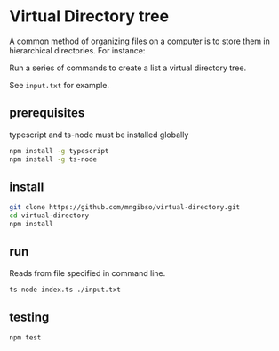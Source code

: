 
# Virtual Directory tree
A common method of organizing files on a computer is to store them in hierarchical directories. For instance:

Run a series of commands to create a list a virtual directory tree.

See `input.txt` for example.

## prerequisites
typescript and ts-node must be installed globally
```bash
npm install -g typescript
npm install -g ts-node
```

## install
```bash
git clone https://github.com/mngibso/virtual-directory.git
cd virtual-directory
npm install
```

## run
Reads from file specified in command line.
```bash
ts-node index.ts ./input.txt
```

## testing
```bash
npm test
```
